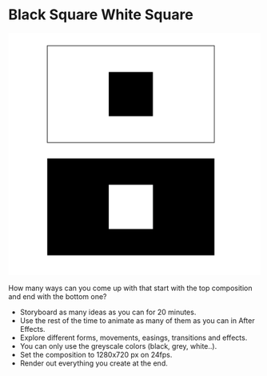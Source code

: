 # Black Square White Square

![slides](../images/w4/two-square-ex.png)

How many ways can you come up with that start with the top composition and end with the bottom one?

- Storyboard as many ideas as you can for 20 minutes.
- Use the rest of the time to animate as many of them as you can in After Effects.
- Explore different forms, movements, easings, transitions and effects.
- You can only use the greyscale colors (black, grey, white..).
- Set the composition to 1280x720 px on 24fps.
- Render out everything you create at the end.
